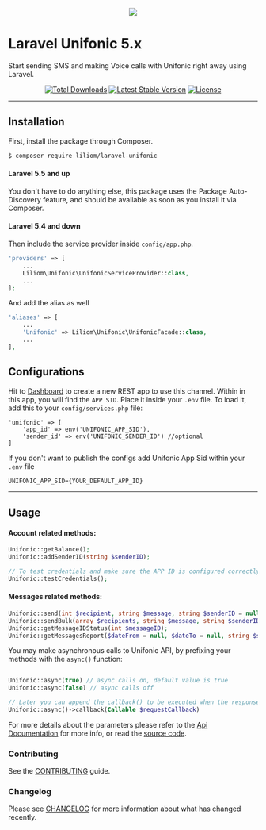 <p align="center">
<img src="http://unifonic.com/wp-content/uploads/2016/08/logo-1.png">
</p>


# Laravel Unifonic 5.x 
Start sending SMS and making Voice calls with Unifonic right away using Laravel.


<p align="center">
<a href="https://packagist.org/packages/liliom/laravel-unifonic"><img src="https://poser.pugx.org/liliom/laravel-unifonic/d/total.svg" alt="Total Downloads"></a>
<a href="https://packagist.org/packages/liliom/laravel-unifonic"><img src="https://poser.pugx.org/liliom/laravel-unifonic/v/stable.svg" alt="Latest Stable Version"></a>
<a href="https://packagist.org/packages/liliom/laravel-unifonic"><img src="https://poser.pugx.org/liliom/laravel-unifonic/license.svg" alt="License"></a>
</p>

---
## Installation

First, install the package through Composer.

```sh
$ composer require liliom/laravel-unifonic
```

#### Laravel 5.5 and up

You don't have to do anything else, this package uses the Package Auto-Discovery feature, and should be available as soon as you install it via Composer.

#### Laravel 5.4 and down

Then include the service provider inside `config/app.php`.

```php
'providers' => [
    ...
    Liliom\Unifonic\UnifonicServiceProvider::class,
    ...
];
```
And add the alias as well

```php
'aliases' => [
    ...
    'Unifonic' => Liliom\Unifonic\UnifonicFacade::class,
    ...
],
```

## Configurations
Hit to [Dashboard](https://software.unifonic.com/en/dashboard) to create a new REST app to use this channel. Within in this app, you will find the `APP SID`. Place it inside your `.env` file. To load it, add this to your `config/services.php` file:
```
'unifonic' => [
    'app_id' => env('UNIFONIC_APP_SID'),
    'sender_id' => env('UNIFONIC_SENDER_ID') //optional
]
```

If you don't want to publish the configs add Unifonic App Sid within your `.env` file

```
UNIFONIC_APP_SID={YOUR_DEFAULT_APP_ID}
```

---
## Usage

#### Account related methods:
```php
Unifonic::getBalance();
Unifonic::addSenderID(string $senderID);

// To test credentials and make sure the APP ID is configured correctly. 
Unifonic::testCredentials();
```

#### Messages related methods:
```php
Unifonic::send(int $recipient, string $message, string $senderID = null);
Unifonic::sendBulk(array $recipients, string $message, string $senderID = null);
Unifonic::getMessageIDStatus(int $messageID);
Unifonic::getMessagesReport($dateFrom = null, $dateTo = null, string $senderId = null, string $status = null, string $delivery = null);
```

You may make asynchronous calls to Unifonic API, by prefixing your methods with the `async()` function:
```php

Unifonic::async(true) // async calls on, default value is true
Unifonic::async(false) // async calls off

// Later you can append the callback() to be executed when the response returns.
Unifonic::async()->callback(Callable $requestCallback) 

``` 


For more details about the parameters please refer to the [Api Documentation](http://docs.unifonic.apiary.io/) for more info, or read the [source code](https://github.com/liliomlab/laravel-unifonic/blob/master/src/UnifonicClient.php).


### Contributing
See the [CONTRIBUTING](CONTRIBUTING.md) guide.

### Changelog
Please see [CHANGELOG](CHANGELOG.md) for more information about what has changed recently.